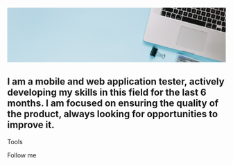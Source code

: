 [![Header](https://github.com/NataliaO123/NataliaO123/blob/ba2068301765f9b126b73df2cdb0721e5290511e/assets/1690031777858.png)](https://linkedin.com/in/natalia--osipova)

## I am a mobile and web application tester, actively developing my skills in this field for the last 6 months. I am focused on ensuring the quality of the product, always looking for opportunities to improve it.

Tools

Follow me
